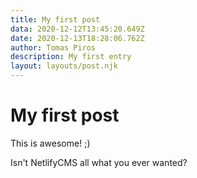 ```yaml
---
title: My first post
data: 2020-12-12T13:45:20.649Z
date: 2020-12-13T18:28:06.762Z
author: Tomas Piros
description: My first entry
layout: layouts/post.njk
---
```

# My first post

This is awesome! ;)

Isn't NetlifyCMS all what you ever wanted?